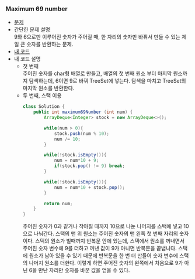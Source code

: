 ### Maximum 69 number  
* [문제](https://leetcode.com/problems/maximum-69-number/)  
* 간단한 문제 설명  
    9와 6으로만 이루어진 숫자가 주어질 때, 한 자리의 숫자만 바꿔서 만들 수 있는 제일 큰 숫자를 반환하는 문제.  
* [내 코드](maximum-69-number.java)  
* 내 코드 설명  
    * 첫 번째  
        주어진 숫자를 char형 배열로 만들고, 배열의 첫 번째 원소 부터 마지막 원소까지 탐색하는데, 6이면 9로 바꿔 TreeSet에 넣는다. 탐색을 마치고 TreeSet의 마지막 원소를 반환한다.  
    * 두 번째, 스택 이용  
        ```java
        class Solution {
            public int maximum69Number (int num) {
                ArrayDeque<Integer> stock = new ArrayDeque<>();

                while(num > 0){
                    stock.push(num % 10);
                    num /= 10;
                }

                while(!stock.isEmpty()){
                    num = num*10 + 9;
                    if(stock.pop() != 9) break;
                }

                while(!stock.isEmpty()){
                    num = num*10 + stock.pop();
                }

                return num;
            }
        }
        ```  
        주어진 숫자가 0과 같거나 작아질 때까지 10으로 나눈 나머지를 스택에 넣고 10으로 나눠간다. 스택의 맨 위 원소는 주어진 숫자의 맨 왼쪽 첫 번째 자리의 숫자이다. 스택의 원소가 빌때까지 반복문 안에 있는데, 스택에서 원소를 꺼내면서 주어진 숫자 변수에 9를 더하고 꺼낸 값이 9가 아니면 반복문을 끝냅니다. 스택에 원소가 남아 있을 수 있기 때문에 반복문을 한 번 더 만들어 숫자 변수에 스택의 나머지 원소를 더한다. 이렇게 하면 주어진 숫자의 왼쪽에서 처음으로 9가 아닌 6을 만난 자리만 숫자를 바꾼 값을 얻을 수 있다.  
